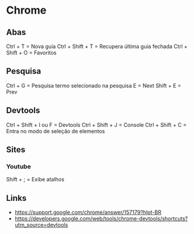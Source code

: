 # Chrome

## Abas

Ctrl + T = Nova guia
Ctrl + Shift + T = Recupera última guia fechada
Ctrl + Shift + O = Favoritos

## Pesquisa

Ctrl + G = Pesquisa termo selecionado na pesquisa
E = Next
Shift + E = Prev

## Devtools

Ctrl + Shift + I ou F = Devtools
Ctrl + Shift + J = Console
Ctrl + Shift + C = Entra no modo de seleção de elementos

## Sites

### Youtube

Shift + ; = Exibe atalhos

## Links

- https://support.google.com/chrome/answer/157179?hlpt-BR
- https://developers.google.com/web/tools/chrome-devtools/shortcuts?utm_source=devtools
